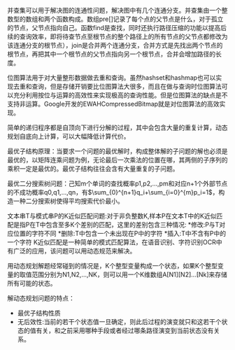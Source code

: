 并查集可以用于解决图的连通性问题，解决图中有几个连通分支。并查集由一个整数型的数组和两个函数构成。数组pre[]记录了每个点的父节点是什么，对于孤立的节点，父节点指向自己。函数find是查找，同时还执行路径压缩的功能以提高后续的查询效率，即将待查节点至根节点的整个路径上的所有节点的父节点都修改为该连通分支的根节点），join是合并两个连通分支，合并方式是先找出两个节点的根节点，再把其中一个根节点的父节点指向另一个根节点，合并会增加路径的长度。

位图算法用于对大量整形数据做去重和查询。虽然hashset和hashmap也可以实现去重和查询，但是存储开销要比位图算法大很多，而且在做与查询时位图算法可以充分利用按位与运算的高效性来实现极高的查询性能。但是位图算法的缺点是不支持非运算。Google开发的EWAHCompressedBitmap就是对位图算法的高效实现。

简单的递归程序都是自顶向下进行分解的过程，其中会包含大量的重复计算，动态规划自底向上计算，可以大幅降低计算代价。

最优子结构原理：当要求一个问题的最优解时，构成整体解的子问题的解也必须是最优的，以矩阵连乘问题为例，无论最后一次乘法的位置在哪，其两侧的子序列的乘积一定是最优的。最优子结构往往会含有大量重复的子问题。

最优二分搜索树问题：己知m个单词的查找概率p1,p2,...,pm和对应n+1个外部节点的不成功概率q0,q1,...,qn，有$\sum_{0}^{n+1}q_i+\sum_{i=0}^{m}p_i=1$，构造一种二分搜索树使得平均搜索代价最小。

文本串T与模式串P的K近似匹配问题:对于非负整数K,样本P在文本T中的K近似匹配是指P在T中包含至多K个差别的匹配，这里的差别包含三种情况:
*修改:P与T对应位置的字符不同
*删除:T中包含一个未出现在P中的字符
*插入:T中不含有P中的一个字符
K近似匹配是一种简单的模式匹配算法，在语音识别、字符识别OCR中有广泛的应用，该问题可以用动态规范来解决。

用动态规划解题经常碰到的情况是，K个整型变量构成一个状态，如果K个整型变量的取值范围分别为N1,N2,...,NK，则可以用一个K维数组A[N1][N2]...[Nk]来存储所有可能的状态。

解动态规划问题的特点：
* 最优子结构性质
* 无后效性:当前的若干个状态值一旦确定，则此后过程的演变就只和这若干个状态的值有关，和之前采用哪种手段或者经过哪条路径演变到当前状态没有关系。


